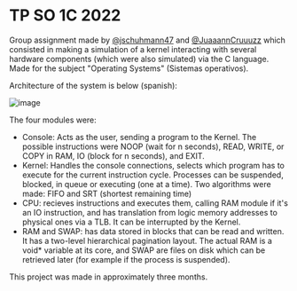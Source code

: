 # TP SO 1C 2022

Group assignment made by [@jschuhmann47](https://github.com/jschuhmann47 "@jschuhmann47") and [@JuaaannCruuuzz](https://github.com/JuaaannCruuuzz "@JuaaannCruuuzz") which consisted in making a simulation of a kernel interacting with several hardware components (which were also simulated) via the C language. Made for the subject "Operating Systems" (Sistemas operativos).

Architecture of the system is below (spanish):

![image](https://github.com/jschuhmann47/tp-operativos/assets/76596375/8b8043b4-0001-4517-822f-e7b616f17baf)

The four modules were:
- Console: Acts as the user, sending a program to the Kernel. The possible instructions were NOOP (wait for n seconds), READ, WRITE, or COPY in RAM, IO (block for n seconds), and EXIT.
- Kernel: Handles the console connections, selects which program has to execute for the current instruction cycle. Processes can be suspended, blocked, in queue or executing (one at a time). Two algorithms were made: FIFO and SRT (shortest remaining time)
- CPU: recieves instructions and executes them, calling RAM module if it's an IO instruction, and has translation from logic memory addresses to physical ones via a TLB. It can be interrupted by the Kernel.
- RAM and SWAP: has data stored in blocks that can be read and written. It has a two-level hierarchical pagination layout. The actual RAM is a void* variable at its core, and SWAP are files on disk which can be retrieved later (for example if the process is suspended).

This project was made in approximately three months.

